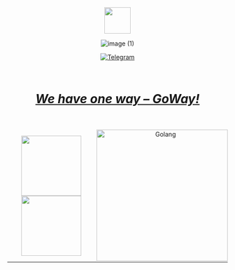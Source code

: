 <div align="center">
  <br>
  <br>
  <br>
  <br>
  <br>
  <a href="https://t.me/+6-x9EICSH5BhODYy">
    <img width="60" height="60" src="https://github.com/MrDjeb/MrDjeb/assets/45202102/3278e398-e610-423e-9492-53c2f6d053d0"/>
  </a>

![image (1)](https://github.com/MrDjeb/MrDjeb/assets/45202102/6a1ce204-566f-4a1a-a80c-cd706adf704a)

[![Telegram](https://img.shields.io/badge/-Telegram-090909?style=for-the-badge&logo=telegram&logoColor=27A0D9)](https://t.me/mrdjeb)
  
  <br>
  <a href="https://t.me/+6-x9EICSH5BhODYy"><h1 align='center'><i>  We have one way – GoWay!</i></h1></a>
  <p>
  </p>
  <br>
  <br>

  
<img align="right"  width="300" alt="Golang" src="https://gophercises.com/img/gophercises_jumping.gif">

<a href="https://t.me/mrdjeb"><img height="137px" src="https://github-readme-stats.vercel.app/api?username=MrDjeb&hide_title=true&hide_border=true&show_icons=true&include_all_commits=true&count_private=true&line_height=21&text_color=000&icon_color=000&bg_color=0,ea6161,ffc64d,fffc4d,52fa5a&theme=graywhite" />
<img height="137px" src="https://github-readme-stats.vercel.app/api/top-langs/?username=MrDjeb&hide=html&hide_title=true&hide_border=true&layout=compact&langs_count=6&exclude_repo=comp426,Redventures-Movie-Quotes&text_color=000&icon_color=fff&bg_color=0,52fa5a,4dfcff,c64dff&theme=graywhite" /></a>


---

